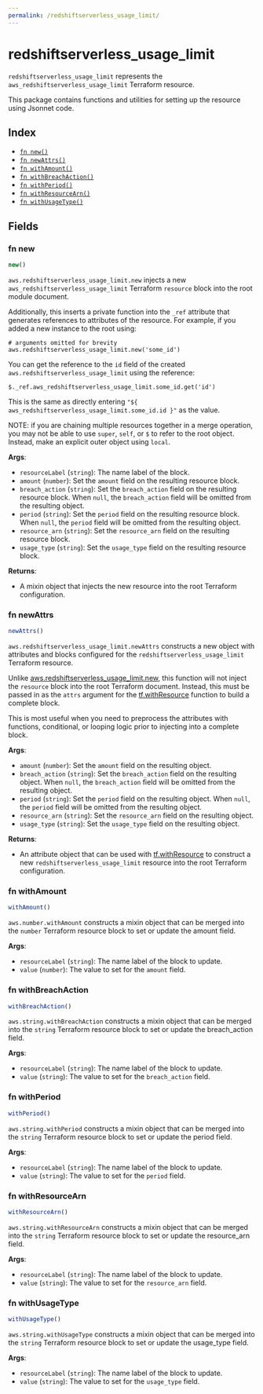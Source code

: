 ```yaml
---
permalink: /redshiftserverless_usage_limit/
---
```


# redshiftserverless_usage_limit

`redshiftserverless_usage_limit` represents the `aws_redshiftserverless_usage_limit` Terraform resource.



This package contains functions and utilities for setting up the resource using Jsonnet code.


## Index

* [`fn new()`](#fn-new)
* [`fn newAttrs()`](#fn-newattrs)
* [`fn withAmount()`](#fn-withamount)
* [`fn withBreachAction()`](#fn-withbreachaction)
* [`fn withPeriod()`](#fn-withperiod)
* [`fn withResourceArn()`](#fn-withresourcearn)
* [`fn withUsageType()`](#fn-withusagetype)

## Fields

### fn new

```ts
new()
```


`aws.redshiftserverless_usage_limit.new` injects a new `aws_redshiftserverless_usage_limit` Terraform `resource`
block into the root module document.

Additionally, this inserts a private function into the `_ref` attribute that generates references to attributes of the
resource. For example, if you added a new instance to the root using:

    # arguments omitted for brevity
    aws.redshiftserverless_usage_limit.new('some_id')

You can get the reference to the `id` field of the created `aws.redshiftserverless_usage_limit` using the reference:

    $._ref.aws_redshiftserverless_usage_limit.some_id.get('id')

This is the same as directly entering `"${ aws_redshiftserverless_usage_limit.some_id.id }"` as the value.

NOTE: if you are chaining multiple resources together in a merge operation, you may not be able to use `super`, `self`,
or `$` to refer to the root object. Instead, make an explicit outer object using `local`.

**Args**:
  - `resourceLabel` (`string`): The name label of the block.
  - `amount` (`number`): Set the `amount` field on the resulting resource block.
  - `breach_action` (`string`): Set the `breach_action` field on the resulting resource block. When `null`, the `breach_action` field will be omitted from the resulting object.
  - `period` (`string`): Set the `period` field on the resulting resource block. When `null`, the `period` field will be omitted from the resulting object.
  - `resource_arn` (`string`): Set the `resource_arn` field on the resulting resource block.
  - `usage_type` (`string`): Set the `usage_type` field on the resulting resource block.

**Returns**:
- A mixin object that injects the new resource into the root Terraform configuration.


### fn newAttrs

```ts
newAttrs()
```


`aws.redshiftserverless_usage_limit.newAttrs` constructs a new object with attributes and blocks configured for the `redshiftserverless_usage_limit`
Terraform resource.

Unlike [aws.redshiftserverless_usage_limit.new](#fn-new), this function will not inject the `resource`
block into the root Terraform document. Instead, this must be passed in as the `attrs` argument for the
[tf.withResource](https://github.com/tf-libsonnet/core/tree/main/docs#fn-withresource) function to build a complete block.

This is most useful when you need to preprocess the attributes with functions, conditional, or looping logic prior to
injecting into a complete block.

**Args**:
  - `amount` (`number`): Set the `amount` field on the resulting object.
  - `breach_action` (`string`): Set the `breach_action` field on the resulting object. When `null`, the `breach_action` field will be omitted from the resulting object.
  - `period` (`string`): Set the `period` field on the resulting object. When `null`, the `period` field will be omitted from the resulting object.
  - `resource_arn` (`string`): Set the `resource_arn` field on the resulting object.
  - `usage_type` (`string`): Set the `usage_type` field on the resulting object.

**Returns**:
  - An attribute object that can be used with [tf.withResource](https://github.com/tf-libsonnet/core/tree/main/docs#fn-withresource) to construct a new `redshiftserverless_usage_limit` resource into the root Terraform configuration.


### fn withAmount

```ts
withAmount()
```

`aws.number.withAmount` constructs a mixin object that can be merged into the `number`
Terraform resource block to set or update the amount field.



**Args**:
  - `resourceLabel` (`string`): The name label of the block to update.
  - `value` (`number`): The value to set for the `amount` field.


### fn withBreachAction

```ts
withBreachAction()
```

`aws.string.withBreachAction` constructs a mixin object that can be merged into the `string`
Terraform resource block to set or update the breach_action field.



**Args**:
  - `resourceLabel` (`string`): The name label of the block to update.
  - `value` (`string`): The value to set for the `breach_action` field.


### fn withPeriod

```ts
withPeriod()
```

`aws.string.withPeriod` constructs a mixin object that can be merged into the `string`
Terraform resource block to set or update the period field.



**Args**:
  - `resourceLabel` (`string`): The name label of the block to update.
  - `value` (`string`): The value to set for the `period` field.


### fn withResourceArn

```ts
withResourceArn()
```

`aws.string.withResourceArn` constructs a mixin object that can be merged into the `string`
Terraform resource block to set or update the resource_arn field.



**Args**:
  - `resourceLabel` (`string`): The name label of the block to update.
  - `value` (`string`): The value to set for the `resource_arn` field.


### fn withUsageType

```ts
withUsageType()
```

`aws.string.withUsageType` constructs a mixin object that can be merged into the `string`
Terraform resource block to set or update the usage_type field.



**Args**:
  - `resourceLabel` (`string`): The name label of the block to update.
  - `value` (`string`): The value to set for the `usage_type` field.
